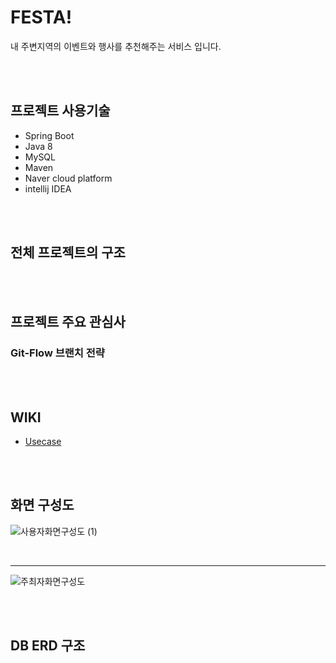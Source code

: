 # FESTA! 
내 주변지역의 이벤트와 행사를 추천해주는 서비스 입니다.

<br>
<br>

## 프로젝트 사용기술 
- Spring Boot
- Java 8
- MySQL
- Maven
- Naver cloud platform 
- intellij IDEA

<br>
<br>

## 전체 프로젝트의 구조

<br>
<br>


## 프로젝트 주요 관심사

### Git-Flow 브랜치 전략

<br>
<br>

## WIKI
 - [Usecase](https://github.com/f-lab-edu/event-recommender-festa/wiki/Usecase)
 
<br>
<br>

## 화면 구성도

![사용자화면구성도 (1)](https://user-images.githubusercontent.com/58355531/93668916-f5a83200-faca-11ea-87ac-e72e55daffa5.png)

<br>

___


![주최자화면구성도](https://user-images.githubusercontent.com/58355531/93669060-2472d800-facc-11ea-977d-fc679c0519f0.png)

<br>
<br>

## DB ERD 구조

<br>
<br>

